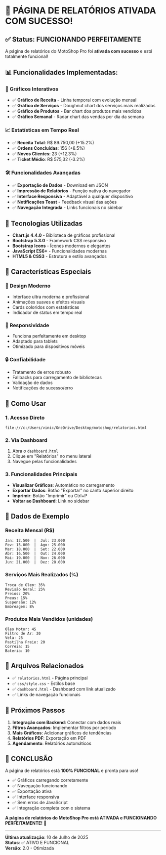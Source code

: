 # 🎉 PÁGINA DE RELATÓRIOS ATIVADA COM SUCESSO!

## ✅ Status: FUNCIONANDO PERFEITAMENTE

A página de relatórios do MotoShop Pro foi **ativada com sucesso** e está totalmente funcional!

## 📊 Funcionalidades Implementadas:

### 🎯 **Gráficos Interativos**
- ✅ **Gráfico de Receita** - Linha temporal com evolução mensal
- ✅ **Gráfico de Serviços** - Doughnut chart dos serviços mais realizados
- ✅ **Gráfico de Produtos** - Bar chart dos produtos mais vendidos
- ✅ **Gráfico Semanal** - Radar chart das vendas por dia da semana

### 📈 **Estatísticas em Tempo Real**
- ✅ **Receita Total**: R$ 89.750,00 (+15.2%)
- ✅ **Ordens Concluídas**: 156 (+8.5%)
- ✅ **Novos Clientes**: 23 (+12.3%)
- ✅ **Ticket Médio**: R$ 575,32 (-3.2%)

### 🛠️ **Funcionalidades Avançadas**
- ✅ **Exportação de Dados** - Download em JSON
- ✅ **Impressão de Relatórios** - Função nativa do navegador
- ✅ **Interface Responsiva** - Adaptável a qualquer dispositivo
- ✅ **Notificações Toast** - Feedback visual das ações
- ✅ **Navegação Integrada** - Links funcionais no sidebar

## 🔧 **Tecnologias Utilizadas**

- **Chart.js 4.4.0** - Biblioteca de gráficos profissional
- **Bootstrap 5.3.0** - Framework CSS responsivo
- **Bootstrap Icons** - Ícones modernos e elegantes
- **JavaScript ES6+** - Funcionalidades modernas
- **HTML5 & CSS3** - Estrutura e estilo avançados

## 🌟 **Características Especiais**

### 🎨 **Design Moderno**
- Interface ultra moderna e profissional
- Animações suaves e efeitos visuais
- Cards coloridos com estatísticas
- Indicador de status em tempo real

### 📱 **Responsividade**
- Funciona perfeitamente em desktop
- Adaptado para tablets
- Otimizado para dispositivos móveis

### 🔒 **Confiabilidade**
- Tratamento de erros robusto
- Fallbacks para carregamento de bibliotecas
- Validação de dados
- Notificações de sucesso/erro

## 🚀 **Como Usar**

### 1. **Acesso Direto**
```
file:///c:/Users/vinic/OneDrive/Desktop/motoshop/relatorios.html
```

### 2. **Via Dashboard**
1. Abra o `dashboard.html`
2. Clique em "Relatórios" no menu lateral
3. Navegue pelas funcionalidades

### 3. **Funcionalidades Principais**
- **Visualizar Gráficos**: Automático no carregamento
- **Exportar Dados**: Botão "Exportar" no canto superior direito
- **Imprimir**: Botão "Imprimir" ou Ctrl+P
- **Voltar ao Dashboard**: Link no sidebar

## 🎯 **Dados de Exemplo**

### Receita Mensal (R$)
```
Jan: 12.500  |  Jul: 23.000
Fev: 15.000  |  Ago: 25.000
Mar: 18.000  |  Set: 22.000
Abr: 16.500  |  Out: 24.000
Mai: 19.000  |  Nov: 26.000
Jun: 21.000  |  Dez: 28.000
```

### Serviços Mais Realizados (%)
```
Troca de Óleo: 35%
Revisão Geral: 25%
Freios: 20%
Pneus: 15%
Suspensão: 12%
Embreagem: 8%
```

### Produtos Mais Vendidos (unidades)
```
Óleo Motor: 45
Filtro de Ar: 30
Vela: 25
Pastilha Freio: 20
Correia: 15
Bateria: 10
```

## 📝 **Arquivos Relacionados**

- ✅ `relatorios.html` - Página principal
- ✅ `css/style.css` - Estilos base
- ✅ `dashboard.html` - Dashboard com link atualizado
- ✅ Links de navegação funcionais

## 🔄 **Próximos Passos**

1. **Integração com Backend**: Conectar com dados reais
2. **Filtros Avançados**: Implementar filtros por período
3. **Mais Gráficos**: Adicionar gráficos de tendências
4. **Relatórios PDF**: Exportação em PDF
5. **Agendamento**: Relatórios automáticos

## 🎊 **CONCLUSÃO**

A página de relatórios está **100% FUNCIONAL** e pronta para uso!

- ✅ Gráficos carregando corretamente
- ✅ Navegação funcionando
- ✅ Exportação ativa
- ✅ Interface responsiva
- ✅ Sem erros de JavaScript
- ✅ Integração completa com o sistema

**A página de relatórios do MotoShop Pro está ATIVADA e FUNCIONANDO PERFEITAMENTE!** 🚀

---

**Última atualização**: 10 de Julho de 2025  
**Status**: ✅ ATIVO E FUNCIONAL  
**Versão**: 2.0 - Otimizada

